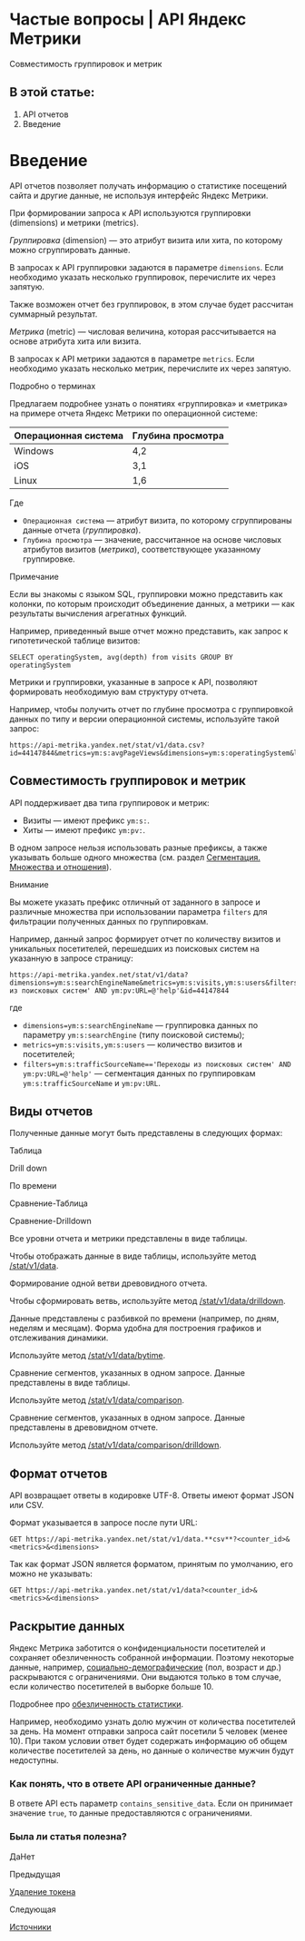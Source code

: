 # Частые вопросы | API Яндекс Метрики

Совместимость группировок и метрик

## В этой статье:

  1. API отчетов
  2. Введение

# Введение

API отчетов позволяет получать информацию о статистике посещений сайта и другие данные, не используя интерфейс Яндекс Метрики.

При формировании запроса к API используются группировки (dimensions) и метрики (metrics).

_Группировка_ (dimension) — это атрибут визита или хита, по которому можно сгруппировать данные.

В запросах к API группировки задаются в параметре `dimensions`. Если необходимо указать несколько группировок, перечислите их через запятую.

Также возможен отчет без группировок, в этом случае будет рассчитан суммарный результат.

_Метрика_ (metric) — числовая величина, которая рассчитывается на основе атрибута хита или визита.

В запросах к API метрики задаются в параметре `metrics`. Если необходимо указать несколько метрик, перечислите их через запятую.

Подробно о терминах

Предлагаем подробнее узнать о понятиях «группировка» и «метрика» на примере отчета Яндекс Метрики по операционной системе:

**Операционная система** |  **Глубина просмотра**  
---|---  
Windows |  4,2  
iOS |  3,1  
Linux |  1,6  
  
Где

  * `Операционная система` — атрибут визита, по которому сгруппированы данные отчета (_группировка_).
  * `Глубина просмотра` — значение, рассчитанное на основе числовых атрибутов визитов (_метрика_), соответствующее указанному группировке.

Примечание

Если вы знакомы с языком SQL, группировки можно представить как колонки, по которым происходит объединение данных, а метрики — как результаты вычисления агрегатных функций.

Например, приведенный выше отчет можно представить, как запрос к гипотетической таблице визитов:
    
    
    SELECT operatingSystem, avg(depth) from visits GROUP BY operatingSystem
    

Метрики и группировки, указанные в запросе к API, позволяют формировать необходимую вам структуру отчета.

Например, чтобы получить отчет по глубине просмотра с группировкой данных по типу и версии операционной системы, используйте такой запрос:
    
    
    https://api-metrika.yandex.net/stat/v1/data.csv?id=44147844&metrics=ym:s:avgPageViews&dimensions=ym:s:operatingSystem&limit=5
    

## [](ru/stat/#comp)Совместимость группировок и метрик

API поддерживает два типа группировок и метрик:

  * Визиты — имеют префикс `ym:s:`.
  * Хиты — имеют префикс `ym:pv:`.

В одном запросе нельзя использовать разные префиксы, а также указывать больше одного множества (см. раздел [Сегментация. Множества и отношения](segmentation.md)).

Внимание

Вы можете указать префикс отличный от заданного в запросе и различные множества при использовании параметра `filters` для фильтрации полученных данных по группировкам.

Например, данный запрос формирует отчет по количеству визитов и уникальных посетителей, перешедших из поисковых систем на указанную в запросе страницу:
    
    
    https://api-metrika.yandex.net/stat/v1/data?dimensions=ym:s:searchEngineName&metrics=ym:s:visits,ym:s:users&filters=ym:s:trafficSourceName=='Переходы из поисковых систем' AND ym:pv:URL=@'help'&id=44147844
    

где

  * `dimensions=ym:s:searchEngineName` — группировка данных по параметру `ym:s:searchEngine` (типу поисковой системы);
  * `metrics=ym:s:visits,ym:s:users` — количество визитов и посетителей;
  * `filters=ym:s:trafficSourceName=='Переходы из поисковых систем' AND ym:pv:URL=@'help'` — сегментация данных по группировкам `ym:s:trafficSourceName` и `ym:pv:URL`.

## [](ru/stat/#report-type)Виды отчетов

Полученные данные могут быть представлены в следующих формах:

Таблица

Drill down

По времени

Сравнение-Таблица

Сравнение-Drilldown

Все уровни отчета и метрики представлены в виде таблицы.

Чтобы отображать данные в виде таблицы, используйте метод [/stat/v1/data](openapi/data.md).

Формирование одной ветви древовидного отчета.

Чтобы сформировать ветвь, используйте метод [/stat/v1/data/drilldown](openapi/drilldown.md).

Данные представлены с разбивкой по времени (например, по дням, неделям и месяцам). Форма удобна для построения графиков и отслеживания динамики.

Используйте метод [/stat/v1/data/bytime](openapi/bytime.md).

Сравнение сегментов, указанных в одном запросе. Данные представлены в виде таблицы.

Используйте метод [/stat/v1/data/comparison](openapi/comparison.md).

Сравнение сегментов, указанных в одном запросе. Данные представлены в древовидном отчете.

Используйте метод [/stat/v1/data/comparison/drilldown](openapi/comparison_drilldown.md).

## [](ru/stat/#report-format)Формат отчетов

API возвращает ответы в кодировке UTF-8. Ответы имеют формат JSON или CSV.

Формат указывается в запросе после пути URL:
    
    
    GET https://api-metrika.yandex.net/stat/v1/data.**csv**?<counter_id>&<metrics>&<dimensions>
    

Так как формат JSON является форматом, принятым по умолчанию, его можно не указывать:
    
    
    GET https://api-metrika.yandex.net/stat/v1/data?<counter_id>&<metrics>&<dimensions>
    

## [](ru/stat/#disclosure)Раскрытие данных

Яндекс Метрика заботится о конфиденциальности посетителей и сохраняет обезличенность собранной информации. Поэтому некоторые данные, например, [социально-демографические](presets/visitors/preset_socdem.md) (пол, возраст и др.) раскрываются с ограничениями. Они выдаются только в том случае, если количество посетителей в выборке больше 10.

Подробнее про [обезличенность статистики](https://yandex.../support/metrica/reports/report-general.md).

Например, необходимо узнать долю мужчин от количества посетителей за день. На момент отправки запроса сайт посетили 5 человек (менее 10). При таком условии ответ будет содержать информацию об общем количестве посетителей за день, но данные о количестве мужчин будут недоступны.

### [](ru/stat/#kak-ponyat,-chto-v-otvete-api-ogranichennye-dannye)Как понять, что в ответе API ограниченные данные?

В ответе API есть параметр `contains_sensitive_data`. Если он принимает значение `true`, то данные предоставляются с ограничениями.

### Была ли статья полезна?

ДаНет

Предыдущая

[Удаление токена](../management/openapi/measurement/deletetoken.md)

Следующая

[Источники](attributes/visits/source.md)